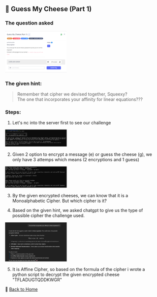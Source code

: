 ## 🧀 Guess My Cheese (Part 1)
### The question asked
<img src="../../assets/images/picoCTF/GMS1(question).png" alt="Guess My Cheese Question" width="200" />

### The given hint:  
> Remember that cipher we devised together, Squeexy?  
> The one that incorporates your affinity for linear equations???

### Steps:
1. Let's nc into the server first to see our challenge
<img src="../../assets/images/picoCTF/GMC1(nc).png" alt="Guess My Cheese Question" width="200" />

2. Given 2 option to encrypt a message (e) or guess the cheese (g), we only have 3 attemps which means (2 encryptions and 1 guess)
<img src="../../assets/images/picoCTF/GMC(e).png" alt="Guess My Cheese Question" width="200" />

3. By the given encrypted cheeses, we can know that it is a Monoalphabetic Cipher. But which cipher is it?
   
4. Based on the given hint, we asked chatgpt to give us the type of possible cipher the challenge used.
<img src="../../assets/images/picoCTF/GMC(chat).png" alt="Guess My Cheese Question" width="200" />

5. It is Affine Cipher, so based on the formula of the cipher i wrote a python script to decrypt the given encrypted cheese "TFLADUGTQDDKWGR"

🔗 [Back to Home](../index.md)

